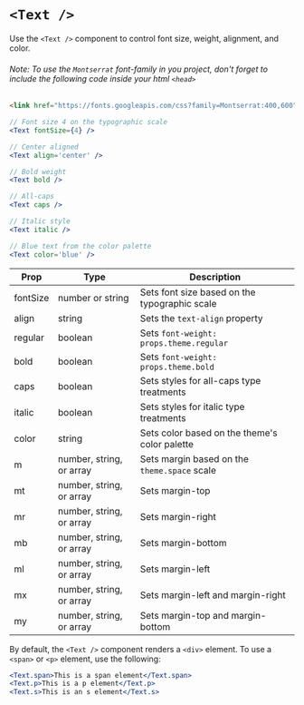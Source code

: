 # `<Text />`

Use the `<Text />` component to control font size, weight, alignment, and color.

###### Note: To use the `Montserrat` font-family in you project, don't forget to include the following code inside your html `<head>`

```html
<link href="https://fonts.googleapis.com/css?family=Montserrat:400,600" rel="stylesheet">
```

```jsx
// Font size 4 on the typographic scale
<Text fontSize={4} />

// Center aligned
<Text align='center' />

// Bold weight
<Text bold />

// All-caps
<Text caps />

// Italic style
<Text italic />

// Blue text from the color palette
<Text color='blue' />
```

Prop | Type | Description
---|---|---
fontSize | number or string | Sets font size based on the typographic scale
align | string | Sets the `text-align` property
regular | boolean | Sets `font-weight: props.theme.regular`
bold | boolean | Sets `font-weight: props.theme.bold`
caps | boolean | Sets styles for all-caps type treatments
italic | boolean | Sets styles for italic type treatments
color | string | Sets color based on the theme's color palette
m | number, string, or array | Sets margin based on the `theme.space` scale
mt | number, string, or array | Sets margin-top
mr | number, string, or array | Sets margin-right
mb | number, string, or array | Sets margin-bottom
ml | number, string, or array | Sets margin-left
mx | number, string, or array | Sets margin-left and margin-right
my | number, string, or array | Sets margin-top and margin-bottom

By default, the `<Text />` component renders a `<div>` element.
To use a `<span>` or `<p>` element, use the following:

```jsx
<Text.span>This is a span element</Text.span>
<Text.p>This is a p element</Text.p>
<Text.s>This is an s element</Text.s>
```
